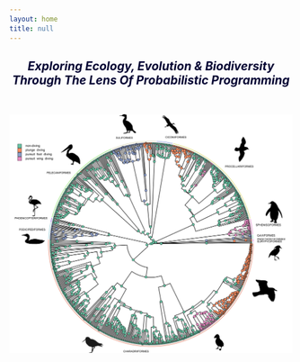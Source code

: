 ```yaml
---
layout: home
title: null
---
```

<h2 style="text-align: center; color:#000033;"><i>Exploring Ecology, Evolution & Biodiversity Through The Lens Of Probabilistic Programming</i></h2>

<br />

![Diving](/docs/assets/images/4-state.svg)

<br />

